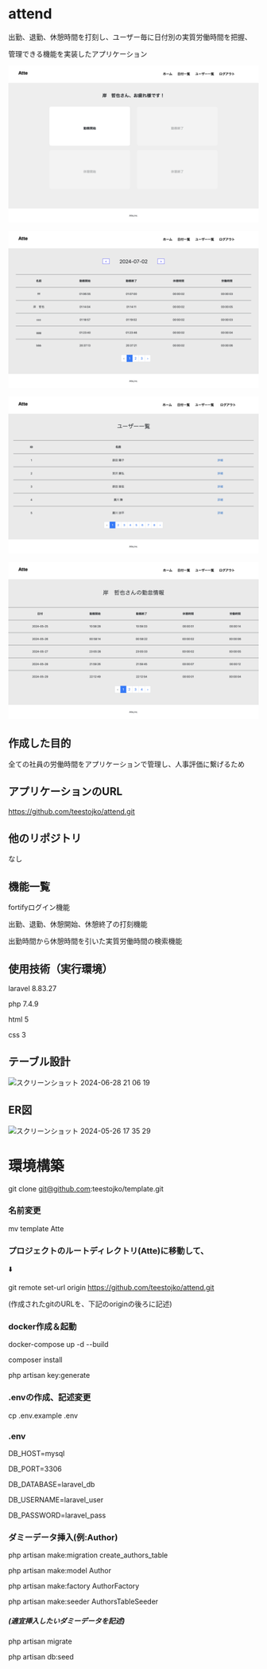 # attend
出勤、退勤、休憩時間を打刻し、ユーザー毎に日付別の実質労働時間を把握、

管理できる機能を実装したアプリケーション
<!-- ![alt text](image.png) -->
![alt text](image-1.png)

![alt text](image-2.png)

![alt text](image-3.png)

![alt text](image-4.png)

## 作成した目的
全ての社員の労働時間をアプリケーションで管理し、人事評価に繋げるため

## アプリケーションのURL
https://github.com/teestojko/attend.git

## 他のリポジトリ
なし

## 機能一覧
fortifyログイン機能

出勤、退勤、休憩開始、休憩終了の打刻機能

出勤時間から休憩時間を引いた実質労働時間の検索機能

## 使用技術（実行環境）
laravel 8.83.27

php 7.4.9

html 5

css 3

## テーブル設計

<img width="496" alt="スクリーンショット 2024-06-28 21 06 19" src="https://github.com/teestojko/attend/assets/158604040/f4d6ff69-fe5c-4fe0-92b5-01ddabc6096d">


## ER図

<img width="663" alt="スクリーンショット 2024-05-26 17 35 29" src="https://github.com/teestojko/attend/assets/158604040/c5f238cd-c0f1-4a67-8042-3de0c995ba83">



# 環境構築

git clone git@github.com:teestojko/template.git

### 名前変更

mv template Atte

### プロジェクトのルートディレクトリ(Atte)に移動して、

⬇️

git remote set-url origin https://github.com/teestojko/attend.git

(作成されたgitのURLを、下記のoriginの後ろに記述)

### docker作成＆起動

docker-compose up -d --build

composer install

php artisan key:generate



### .envの作成、記述変更

cp .env.example .env



### .env

DB_HOST=mysql

DB_PORT=3306

DB_DATABASE=laravel_db

DB_USERNAME=laravel_user

DB_PASSWORD=laravel_pass



### ダミーデータ挿入(例:Author)

php artisan make:migration create_authors_table

php artisan make:model Author

php artisan make:factory AuthorFactory

php artisan make:seeder AuthorsTableSeeder



##### (適宜挿入したいダミーデータを記述)

php artisan migrate

php artisan db:seed
